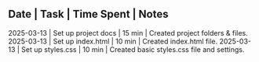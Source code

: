 ﻿Date       | Task                           | Time Spent | Notes
---------------------------------------------------------------
2025-03-13 | Set up project docs      | 15 min     | Created project folders & files.
2025-03-13 | Set up index.html        | 10 min     | Created index.html file.
2025-03-13 | Set up styles.css        | 10 min     | Created basic styles.css file and settings.

